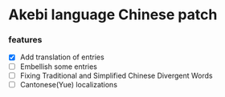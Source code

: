 # Akebi language Chinese patch

### **features**
- [x] Add translation of entries
- [ ] Embellish some entries
- [ ] Fixing Traditional and Simplified Chinese Divergent Words
- [ ] Cantonese(Yue) localizations